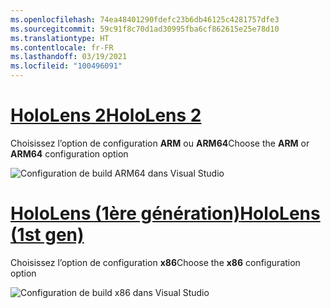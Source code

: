 ```yaml
---
ms.openlocfilehash: 74ea48401290fdefc23b6db46125c4281757dfe3
ms.sourcegitcommit: 59c91f8c70d1ad30995fba6cf862615e25e78d10
ms.translationtype: HT
ms.contentlocale: fr-FR
ms.lasthandoff: 03/19/2021
ms.locfileid: "100496091"
---
```

# <a name="hololens-2"></a>[<span data-ttu-id="277f3-101">HoloLens 2</span><span class="sxs-lookup"><span data-stu-id="277f3-101">HoloLens 2</span></span>](#tab/hl2)

<span data-ttu-id="277f3-102">Choisissez l’option de configuration **ARM** ou **ARM64**</span><span class="sxs-lookup"><span data-stu-id="277f3-102">Choose the **ARM** or **ARM64** configuration option</span></span>

![Configuration de build ARM64 dans Visual Studio](../images/arm64setting.png)

# <a name="hololens-1st-gen"></a>[<span data-ttu-id="277f3-104">HoloLens (1ère génération)</span><span class="sxs-lookup"><span data-stu-id="277f3-104">HoloLens (1st gen)</span></span>](#tab/hl)

<span data-ttu-id="277f3-105">Choisissez l’option de configuration **x86**</span><span class="sxs-lookup"><span data-stu-id="277f3-105">Choose the **x86** configuration option</span></span>

![Configuration de build x86 dans Visual Studio](../images/x86setting.png)